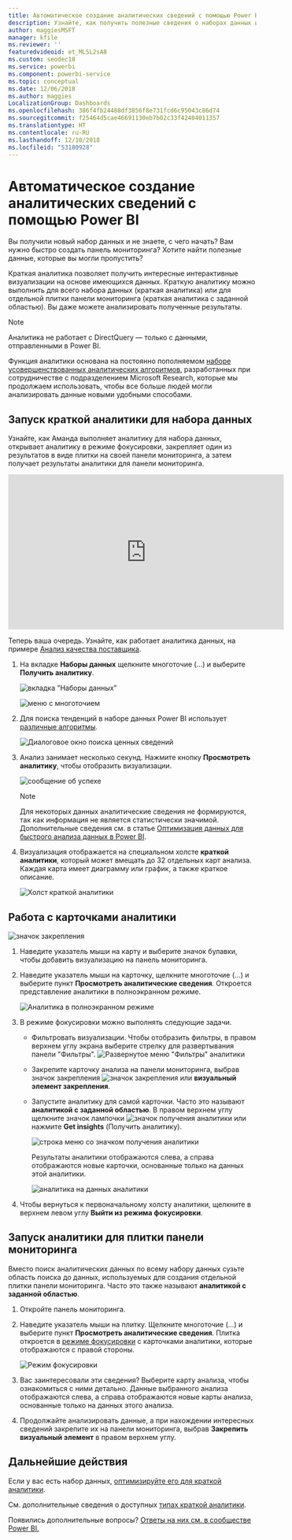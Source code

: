 ```yaml
---
title: Автоматическое создание аналитических сведений с помощью Power BI
description: Узнайте, как получить полезные сведения о наборах данных и плитках панели мониторинга.
author: maggiesMSFT
manager: kfile
ms.reviewer: ''
featuredvideoid: et_MLSL2sA8
ms.custom: seodec18
ms.service: powerbi
ms.component: powerbi-service
ms.topic: conceptual
ms.date: 12/06/2018
ms.author: maggies
LocalizationGroup: Dashboards
ms.openlocfilehash: 386f4fb24488df3856f8e731fcd6c95043c86d74
ms.sourcegitcommit: f25464d5cae46691130eb7b02c33f42404011357
ms.translationtype: HT
ms.contentlocale: ru-RU
ms.lasthandoff: 12/10/2018
ms.locfileid: "53180928"
---
```

# <a name="generate-data-insights-automatically-with-power-bi"></a>Автоматическое создание аналитических сведений с помощью Power BI
Вы получили новый набор данных и не знаете, с чего начать?  Вам нужно быстро создать панель мониторинга?  Хотите найти полезные данные, которые вы могли пропустить?

Краткая аналитика позволяет получить интересные интерактивные визуализации на основе имеющихся данных. Краткую аналитику можно выполнить для всего набора данных (краткая аналитика) или для отдельной плитки панели мониторинга (краткая аналитика с заданной областью). Вы даже можете анализировать полученные результаты.

> [!NOTE]
> Аналитика не работает с DirectQuery — только с данными, отправленными в Power BI.
> 

Функция аналитики основана на постоянно пополняемом [наборе усовершенствованных аналитических алгоритмов](service-insight-types.md), разработанных при сотрудничестве с подразделением Microsoft Research, которые мы продолжаем использовать, чтобы все больше людей могли анализировать данные новыми удобными способами.

## <a name="run-quick-insights-on-a-dataset"></a>Запуск краткой аналитики для набора данных
Узнайте, как Аманда выполняет аналитику для набора данных, открывает аналитику в режиме фокусировки, закрепляет один из результатов в виде плитки на своей панели мониторинга, а затем получает результаты аналитики для панели мониторинга.

<iframe width="560" height="315" src="https://www.youtube.com/embed/et_MLSL2sA8" frameborder="0" allowfullscreen></iframe>


Теперь ваша очередь. Узнайте, как работает аналитика данных, на примере [Анализ качества поставщика](sample-supplier-quality.md).

1. На вкладке **Наборы данных** щелкните многоточие (…) и выберите **Получить аналитику**.
   
    ![вкладка "Наборы данных"](media/service-insights/power-bi-ellipses.png)
   
    ![меню с многоточием](media/service-insights/power-bi-tab.png)
2. Для поиска тенденций в наборе данных Power BI использует [различные алгоритмы](service-insight-types.md).
   
    ![Диалоговое окно поиска ценных сведений](media/service-insights/pbi_autoinsightssearching.png)
3. Анализ занимает несколько секунд.  Нажмите кнопку **Просмотреть аналитику**, чтобы отобразить визуализации.
   
    ![сообщение об успехе](media/service-insights/pbi_autoinsightsuccess.png)
   
    > [!NOTE]
    > Для некоторых данных аналитические сведения не формируются, так как информация не является статистически значимой.  Дополнительные сведения см. в статье [Оптимизация данных для быстрого анализа данных в Power BI](service-insights-optimize.md).
   > 
    
1. Визуализация отображается на специальном холсте **краткой аналитики**, который может вмещать до 32 отдельных карт анализа. Каждая карта имеет диаграмму или график, а также краткое описание.
   
    ![Холст краткой аналитики](media/service-insights/power-bi-insights.png)

## <a name="interact-with-the-insight-cards"></a>Работа с карточками аналитики
  ![значок закрепления](media/service-insights/pbi_hover.png)

1. Наведите указатель мыши на карту и выберите значок булавки, чтобы добавить визуализацию на панель мониторинга.
2. Наведите указатель мыши на карточку, щелкните многоточие (…) и выберите пункт **Просмотреть аналитические сведения**. Откроется представление аналитики в полноэкранном режиме.
   
    ![Аналитика в полноэкранном режиме](media/service-insights/power-bi-insight-focus.png)
3. В режиме фокусировки можно выполнять следующие задачи.
   
   * Фильтровать визуализации.  Чтобы отобразить фильтры, в правом верхнем углу экрана выберите стрелку для развертывания панели "Фильтры".
        ![Развернутое меню "Фильтры" аналитики](media/service-insights/power-bi-insights-filter-new.png)
   * Закрепите карточку анализа на панели мониторинга, выбрав значок закрепления ![значок закрепления](media/service-insights/power-bi-pin-icon.png) или **визуальный элемент закрепления**.
   * Запустите аналитику для самой карточки. Часто это называют **аналитикой с заданной областью**. В правом верхнем углу щелкните значок лампочки ![значок получения аналитики](media/service-insights/power-bi-bulb-icon.png) или нажмите **Get insights** (Получить аналитику).
     
       ![строка меню со значком получения аналитики](media/service-insights/pbi-autoinsights-tile.png)
     
     Результаты аналитики отображаются слева, а справа отображаются новые карточки, основанные только на данных этой аналитики.
     
       ![аналитика на данных аналитики](media/service-insights/power-bi-insights-on-insights-new.png)
4. Чтобы вернуться к первоначальному холсту аналитики, щелкните в верхнем левом углу **Выйти из режима фокусировки**.

## <a name="run-insights-on-a-dashboard-tile"></a>Запуск аналитики для плитки панели мониторинга
Вместо поиск аналитических данных по всему набору данных сузьте область поиска до данных, используемых для создания отдельной плитки панели мониторинга. Часто это также называют **аналитикой с заданной областью**.

1. Откройте панель мониторинга.
2. Наведите указатель мыши на плитку. Щелкните многоточие (…) и выберите пункт **Просмотреть аналитические сведения**. Плитка откроется в [режиме фокусировки](service-focus-mode.md) с карточками аналитики, которые отображаются с правой стороны.    
   
    ![Режим фокусировки](media/service-insights/pbi-insights-tile.png)    
4. Вас заинтересовали эти сведения? Выберите карту анализа, чтобы ознакомиться с ними детально. Данные выбранного анализа отображаются слева, а справа отображаются новые карты анализа, основанные только на данных этого анализа.    
6. Продолжайте анализировать данные, а при нахождении интересных сведений закрепите их на панели мониторинга, выбрав **Закрепить визуальный элемент** в правом верхнем углу.

## <a name="next-steps"></a>Дальнейшие действия
Если у вас есть набор данных, [оптимизируйте его для краткой аналитики](service-insights-optimize.md).

См. дополнительные сведения о доступных [типах краткой аналитики](service-insight-types.md).

Появились дополнительные вопросы? [Ответы на них см. в сообществе Power BI.](http://community.powerbi.com/)

